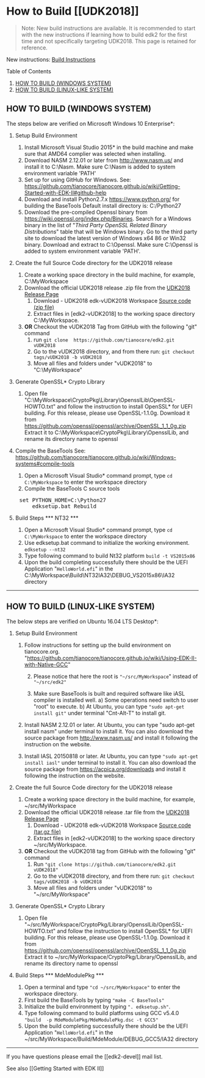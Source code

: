 # How to Build [[UDK2018]]

> Note: New build instructions are available. It is recommended to start with the new instructions if learning how to
> build edk2 for the first time and not specifically targeting UDK2018. This page is retained for reference.

New instructions: [Build Instructions](Build-Instructions.md)

Table of Contents
1) [HOW TO BUILD (WINDOWS SYSTEM)](#how-to-build-windows-system)
2) [ HOW TO BUILD (LINUX-LIKE SYSTEM)](#how-to-build-linux-like-system)

##                          HOW TO BUILD (WINDOWS SYSTEM)

The steps below are verified on Microsoft Windows 10 Enterprise*:

1.  Setup Build Environment
    1)  Install Microsoft Visual Studio 2015* in the build machine and make
        sure that AMD64 complier was selected when installing.
    2)  Download NASM 2.12.01 or later from http://www.nasm.us/ and install it to
        C:\Nasm. Make sure C:\Nasm is added to system environment variable 'PATH'
    3)  Set up for using GitHub for Windows. See:
    https://github.com/tianocore/tianocore.github.io/wiki/Getting-Started-with-EDK-II#github-help
    4)  Download and install Python2.7.x  https://www.python.org/ for building the BaseTools
        Default install directory is: C:/Python27
    5)  Download the pre-compiled Openssl binary from https://wiki.openssl.org/index.php/Binaries.  Search for a
        Windows binary in the list of "_Third Party OpenSSL Related Binary Distributions_" table that will be
        Windows binary. Go to the third party site to download the latest version of Windows x64 86 or Win32 binary.
        Download and extract to C:\Openssl. Make sure C:\Openssl is added to system environment
        variable 'PATH'.

2.  Create the full Source Code directory for the UDK2018 release
    1)  Create a working space directory in the build machine, for example, C:\MyWorkspace
    2)  Download the official UDK2018 release .zip file from the [UDK2018 Release Page](https://github.com/tianocore/edk2/releases/tag/vUDK2018)
        1) Download - UDK2018 edk-vUDK2018 Workspace [Source code (zip file)](https://github.com/tianocore/edk2/archive/vUDK2018.zip)
        2) Extract files in [edk2-vUDK2018] to the working space directory C:\MyWorkspace.
    3) **OR**  Checkout the vUDK2018 Tag from GitHub with the following "git" command <br>
        1)  run  `git clone  https://github.com/tianocore/edk2.git vUDK2018`
        2)  Go to the vUDK2018 directory, and from there run: `git checkout tags/vUDK2018 -b vUDK2018`
        3)  Move all files and folders under "vUDK2018" to "C:\MyWorkspace"

3.  Generate OpenSSL* Crypto Library
    1)  Open file "C:\MyWorkspace\CryptoPkg\Library\OpensslLib\OpenSSL-HOWTO.txt"
        and follow the instruction to install OpenSSL* for UEFI building.
        For this release, please use OpenSSL-1.1.0g. Download it from
        https://github.com/openssl/openssl/archive/OpenSSL_1_1_0g.zip
        Extract it to C:\MyWorkspace\CryptoPkg\Library\OpensslLib,
        and rename its directory name to openssl

4.  Compile the BaseTools See:
     https://github.com/tianocore/tianocore.github.io/wiki/Windows-systems#compile-tools
    1)  Open a Microsoft Visual Studio* command prompt, type `cd C:\MyWorkspace`
        to enter the  workspace directory
    2)  Compile the BaseTools C source tools
<pre>
	set PYTHON_HOME=C:\Python27
        edksetup.bat Rebuild
</pre>

5.  Build Steps
    *** NT32 ***

    1)  Open a Microsoft Visual Studio* command prompt, type `cd C:\MyWorkspace`
        to enter the workspace directory
    2)  Use edksetup.bat command to initialize the working environment.
       `edksetup --nt32`
    3)  Type following command to build Nt32 platform
        `build -t VS2015x86`
    4)  Upon the build completing successfully there should be the UEFI Application "`HelloWorld.efi`"  in the C:\MyWorkspace\Build\NT32IA32\DEBUG_VS2015x86\IA32 directory


---

##                         HOW TO BUILD (LINUX-LIKE SYSTEM)
The below steps are verified on Ubuntu 16.04 LTS Desktop*:

1.  Setup Build Environment
    1)  Follow instructions for setting up the build environment on tianocore.org.
        "https://github.com/tianocore/tianocore.github.io/wiki/Using-EDK-II-with-Native-GCC"

        2) Please notice that here the root is `"~/src/MyWorkspace`" instead
           of `"~/src/edk2"`

        3) Make sure BaseTools is built and required software like iASL compiler
           is installed well.
            a) Some operations need switch to user "root" to execute.
            b) At Ubuntu, you can type `"sudo apt-get install git"` under terminal "Cnt-Alt-T" to
           install git.
    2)  Install NASM 2.12.01 or later.
        At Ubuntu, you can type "sudo apt-get install nasm" under terminal to
        install it.
        You can also download the source package from http://www.nasm.us/ and
        install it following the instruction on the website.
    3)  Install IASL 20150818 or later.
        At Ubuntu, you can type `"sudo apt-get install iasl"` under terminal to
        install it.
        You can also download the source package from https://acpica.org/downloads
        and install it following the instruction on the website.

2.  Create the full Source Code directory for the UDK2018 release
    1)  Create a working space directory in the build machine, for example, ~/src/MyWorkspace
    2)  Download the official UDK2018 release .tar file from the [UDK2018 Release Page](https://github.com/tianocore/edk2/releases/tag/vUDK2018)
        1) Download - UDK2018 edk-vUDK2018 Workspace [Source code (tar.gz file)](https://github.com/tianocore/edk2/archive/vUDK2018.tar.gz)
        2) Extract files in [edk2-vUDK2018] to the working space directory ~/src/MyWorkspace.
    3) **OR**  Checkout the vUDK2018 tag from GitHub with the following "git" command
        1)  Run `"git clone https://github.com/tianocore/edk2.git vUDK2018"`
        2)  Go to the vUDK2018 directory, and from there run: `git checkout tags/vUDK2018 -b vUDK2018`
        3)  Move all files and folders under "vUDK2018" to "~/src/MyWorkspace"

3.  Generate OpenSSL* Crypto Library
    1)  Open file "~/src/MyWorkspace/CryptoPkg/Library/OpensslLib/OpenSSL-HOWTO.txt"
        and follow the instruction to install OpenSSL* for UEFI building.
        For this release, please use OpenSSL-1.1.0g.       Download it from
        https://github.com/openssl/openssl/archive/OpenSSL_1_1_0g.zip
        Extract it to ~/src/MyWorkspace/CryptoPkg/Library/OpensslLib,
        and rename its directory name to openssl


4.  Build Steps
    *** MdeModulePkg ***
    1)  Open a terminal and type `"cd ~/src/MyWorkspace"` to enter the workspace
        directory.
    2)  First build the BaseTools by typing
        `"make -C BaseTools"`
    3)  Initialize the build environment by typing
        `". edksetup.sh"`.
    4)  Type following command to build platforms using GCC v5.4.0 <BR>
        `"build  -p MdeModulePkg/MdeModulePkg.dsc -t GCC5"`
    5)  Upon the build completing successfully there should be the UEFI Application "`HelloWorld.efi`"  in the ~/src/MyWorkspace/Build/MdeModule/DEBUG_GCC5/IA32 directory
***

If you have questions please email the [[edk2-devel]] mail list.

See also [[Getting Started with EDK II]]


